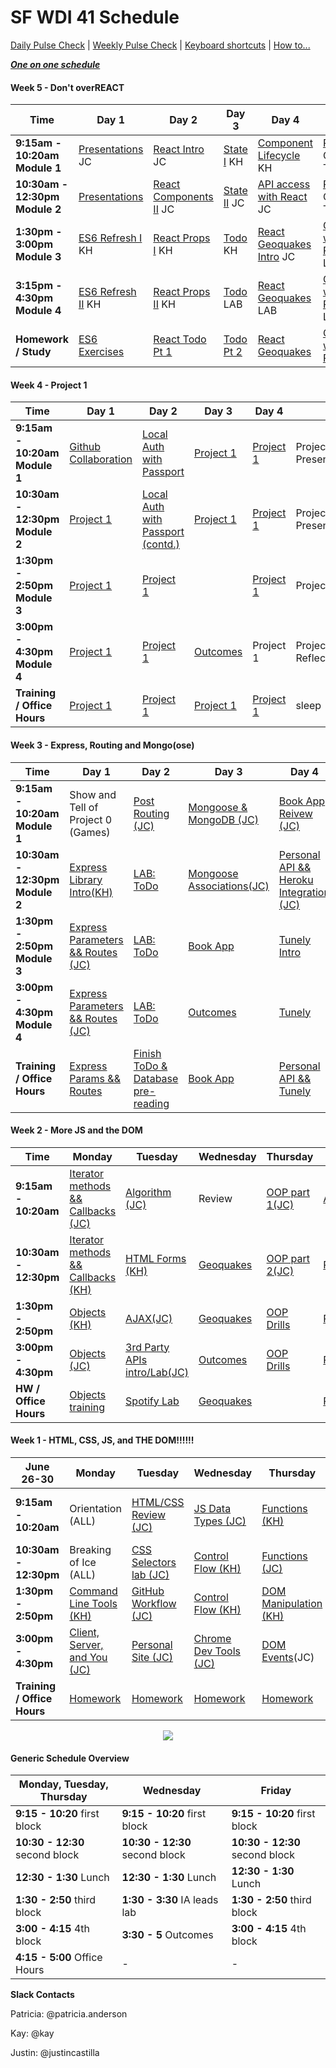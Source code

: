 # SF WDI 41 Schedule

[Daily Pulse Check](https://docs.google.com/forms/d/e/1FAIpQLSe7KpquxAEpvf5gCdfEbt4RIFbmkiTKL8i_-P_9bcvG5zxnQQ/viewform?usp=sf_link)  |  [Weekly Pulse Check](https://docs.google.com/forms/d/e/1FAIpQLSdxQZMEgy4TwwWNGDWn5aRFEj5CEZW9a6oNOVCg69ReP3-U6w/viewform?usp=sf_link) |  [Keyboard shortcuts](https://github.com/SF-WDI-LABS/how-to/blob/master/keyboard-shorcuts.md)  |  [How to...](https://github.com/SF-WDI-LABS/how-to)

***<a href="https://docs.google.com/a/generalassemb.ly/spreadsheets/d/1OLokItvRDBU2BEpVQ3Qr1DWyk9DEdY9Gj6YVr1Pxo_Y/edit?usp=sharing">One on one schedule</a>***

#### Week 5 - Don't overREACT

<table>
  <thead>
    <tr>
    <th>Time</th>
      <th>Day 1</th>
      <th>Day 2</th>
      <th>Day 3</th>
      <th>Day 4</th>
      <th>Day 5</th>
    </tr>
  </thead>
  <tbody>

  <!--  Module 1 -->
  <tr>
    <td><strong>9:15am - 10:20am Module 1</strong></td>
    <td id="d1m1"><a href="https://www.github.com/sf-wdi-labs/assignment">Presentations</a> JC</td>
    <td id="d2m1"><a href="https://www.github.com/sf-wdi-labs/assignment">React Intro</a> JC</td>
    <td id="d3m1"><a href="https://www.github.com/sf-wdi-labs/assignment">State I</a> KH</td>
    <td id="d4m1"><a href="https://www.github.com/sf-wdi-labs/assignment">Component Lifecycle</a> KH</td>
    <td id="d5m1"><a href="https://www.github.com/sf-wdi-labs/assignment">Review</a> CO-TEACH</td>
  </tr>
  <!--  Module 2 -->
  <tr>
    <td><strong>10:30am - 12:30pm Module 2</strong></td>
    <td id="d1m2"><a href="https://www.github.com/sf-wdi-labs/assignment">Presentations</a> </td>
    <td id="d2m2"><a href="https://www.github.com/sf-wdi-labs/assignment">React Components II</a> JC</td>
    <td id="d3m2"><a href="https://www.github.com/sf-wdi-labs/assignment">State II</a> JC</td>
    <td id="d4m2"><a href="https://www.github.com/sf-wdi-labs/assignment">API access with React</a> JC</td>
    <td id="d5m2"><a href="https://www.github.com/sf-wdi-labs/assignment">Review</a> CO-TEACH</td>
  </tr>
  <tr>
    <td><strong>1:30pm - 3:00pm  Module 3</strong></td>
    <td id="d1m3"><a href="https://www.github.com/sf-wdi-labs/assignment">ES6 Refresh I</a> KH</td>
    <td id="d2m3"><a href="https://www.github.com/sf-wdi-labs/assignment">React Props I</a> KH</td>
    <td id="d3m3"><a href="https://www.github.com/sf-wdi-labs/assignment">Todo</a> KH</td>
    <td id="d4m3"><a href="https://www.github.com/,sf-wdi-labs/assignment">React Geoquakes Intro</a> JC</td>
    <td id="d5m3"><a href="https://www.github.com/sf-wdi-labs/assignment">Giphy w/ React</a> LAB</td>
  </tr>
  <!--  Module 4 -->
  <tr>
    <td><strong>3:15pm - 4:30pm Module 4</strong></td>
    <td id="d1m4"><a href="https://www.github.com/sf-wdi-labs/assignment">ES6 Refresh II</a> KH</td>
    <td id="d2m4"><a href="https://www.github.com/sf-wdi-labs/assignment">React Props II</a> KH</td>
    <td id="d3m4"><a href="https://www.github.com/sf-wdi-labs/assignment">Todo </a> LAB</td>
    <td id="d4m4"><a href="https://www.github.com/sf-wdi-labs/assignment">React Geoquakes</a> LAB</td>
    <td id="d5m4"><a href="https://www.github.com/sf-wdi-labs/assignment">Giphy w/ React</a> LAB</td>
  </tr>
  <!--  Module 5 -->
  <tr>
    <td><strong>Homework / Study</strong></td>
    <td id="d1m5"><a href="https://www.github.com/sf-wdi-labs/assignment">ES6 Exercises</a> </td>
    <td id="d2m5"><a href="https://www.github.com/sf-wdi-labs/assignment">React Todo Pt 1</a> </td>
    <td id="d3m5"><a href="https://www.github.com/sf-wdi-labs/assignment">Todo Pt 2</a> </td>
    <td id="d4m5"><a href="https://www.github.com/sf-wdi-labs/assignment">React Geoquakes</a> </td>
    <td id="d5m5"><a href="https://www.github.com/sf-wdi-labs/assignment">Giphy w/ React</a> </td>
  </tr>
  </tbody>
</table>

#### Week 4 - Project 1
<table><thead>
<tr>
<th>Time</th>
<th>Day 1</th>
<th>Day 2</th>
<th>Day 3</th>
<th>Day 4</th>
<th>Day  5</th>
</tr>
</thead><tbody>
<tr>
<td><strong>9:15am - 10:20am Module 1</strong></td>
<td><a href="https://github.com/sf-wdi-labs/github-collaboration">Github Collaboration</a></td>
<td><a href="https://github.com/SF-WDI-LABS/node-express-local-auth">Local Auth with Passport</a></td>

<td><a href="https://github.com/sf-wdi-41-homework/project-01
https://github.com/sf-wdi-41-homework/project-01
">Project 1</a></td>
<td><a href="https://github.com/sf-wdi-41-homework/project-01
https://github.com/sf-wdi-41-homework/project-01
">Project 1</a></td>
<td>Project 1 Presentations</td>
</tr>
<tr>
<td><strong>10:30am - 12:30pm Module 2</strong></td>
<td><a href="https://github.com/sf-wdi-41-homework/project-01
">Project 1</a></td>
<td><a href="https://github.com/SF-WDI-LABS/node-express-local-auth">Local Auth with Passport (contd.)</a></td>

<td><a href="https://github.com/sf-wdi-41-homework/project-01
">Project 1</a></td>
<td><a href="https://github.com/sf-wdi-41-homework/project-01
">Project 1</a></td>
<td>Project 1 Presentations</td>
</tr>
<tr>
<td><strong>1:30pm - 2:50pm Module 3</strong></td>
<td><a href="https://github.com/sf-wdi-41-homework/project-01
">Project 1</a></td>
<td><a href="https://github.com/sf-wdi-41-homework/project-01
">Project 1</a></td>
<td><a href="https://github.com/sf-wdi-41-homework/project-01
"></a></td>
<td><a href="https://github.com/sf-wdi-41-homework/project-01
">Project 1</a></td>
<td>Project 1</td>
</tr>
<tr>
<td><strong>3:00pm - 4:30pm Module 4</strong></td>
<td><a href="https://github.com/sf-wdi-41-homework/project-01
">Project 1</a></td>
<td><a href="https://github.com/sf-wdi-41-homework/project-01
">Project 1</a></td>
<td><a href="https://github.com/sf-wdi-41-homework/project-01
">Outcomes</a></td>
<td>Project 1</td>
<td>Project 1 Reflection/Feedback</td>
</tr>
<tr>
<td><strong>Training / Office Hours</strong></td>
<td><a href="https://github.com/sf-wdi-41-homework/project-01
">Project 1</a></td>
<td><a href="https://github.com/sf-wdi-41-homework/project-01
">Project 1</a></td>
<td><a href="https://github.com/sf-wdi-41-homework/project-01
">Project 1</a></td>
<td><a href="https://github.com/sf-wdi-41-homework/project-01
">Project 1</a></td>
<td>sleep</td>
</tr>
</tbody></table>

#### Week 3 - Express, Routing and Mongo(ose)
<table><thead>
<tr>
<th>Time</th>
<th>Day 1</th>
<th>Day 2</th>
<th>Day 3</th>
<th>Day 4</th>
<th>Day  5</th>
</tr>
</thead><tbody>
<tr>
<td><strong>9:15am - 10:20am Module 1</strong></td>
<td>Show and Tell of Project 0 (Games)</td>
<td><a href="https://github.com/sf-wdi-labs/express-dynamic-routes">Post Routing (JC)</a></td>
<td><a href="https://github.com/sf-wdi-labs/js-intro-mongoDB">Mongoose & MongoDB (JC)</a></td>
<td><a href="#">Book App Reivew (JC)</a></td>
<td><a href="https://github.com/sf-wdi-36/tunely">Tunely</a></td>
</tr>
<tr>
<td><strong>10:30am - 12:30pm Module 2</strong></td>
<td><a href="https://github.com/sf-wdi-labs/js-intro-express">Express Library Intro(KH)</a></td>
<td><a href="https://github.com/sf-wdi-labs/test-driven-todo-api">LAB: ToDo</a></td>
<td><a href="https://github.com/sf-wdi-labs/mongoose-associations">Mongoose Associations(JC)</a></td>
<td><a href="https://github.com/sf-wdi-36/express-personal-api">Personal API && Heroku Integration (JC)</a></td>
<td><a href="https://github.com/sf-wdi-labs/tunely">Tunely</a></td>
</tr>
<tr>
<td><strong>1:30pm - 2:50pm Module 3</strong></td>
<td><a href="https://github.com/sf-wdi-labs/express-dynamic-routes">Express Parameters && Routes (JC)</a></td>
<td><a href="https://github.com/sf-wdi-labs/test-driven-todo-api">LAB: ToDo</a></td>
<td><a href="https://github.com/sf-wdi-36/mongoose-books-app">Book App</a></td>
<td><a href="https://github.com/sf-wdi-labs/tunely">Tunely Intro</a></td>
<td><a href="https://github.com/sf-wdi-labs/github-collaboration">Github Collaboration (both)</a></td>
</tr>
<tr>
<td><strong>3:00pm - 4:30pm Module 4</strong></td>
<td><a href="https://github.com/sf-wdi-labs/express-dynamic-routes">Express Parameters && Routes (JC)</a></td>
<td><a href="https://github.com/sf-wdi-labs/test-driven-todo-api">LAB: ToDo</a></td>
<td><a href="https://github.com/sf-wdi-36/mongoose-books-app">Outcomes</a></td>
<td><a href="https://github.com/sf-wdi-labs/tunely">Tunely</a></td>
<td><a href="https://github.com/sf-wdi-41-homework/project-01
">Project 1 Intro(both)</a></td>
</tr>
<tr>
<td><strong>Training / Office Hours</strong></td>
<td><a href="https://github.com/sf-wdi-36/schedule-36/blob/master/homework/week3.md#day-1">Express Params && Routes</a></td>
<td><a href="https://github.com/sf-wdi-36/schedule-36/blob/master/homework/week3.md#day-2">Finish ToDo & Database pre-reading</a></td>
<td><a href="https://github.com/sf-wdi-36/schedule-36/blob/master/homework/week3.md#day-3">Book App</a></td>
<td><a href="https://github.com/sf-wdi-36/schedule-36/blob/master/homework/week3.md#day-3">Personal API && Tunely</a></td>
<td><a href="https://github.com/sf-wdi-36/schedule-36/blob/master/homework/week3.md#day-5">Project 1</a></td>
</tr>
</tbody></table>

#### Week 2 - More JS and the DOM
<table><thead>
<tr>
<th>Time</th>
<th>Monday</th>
<th>Tuesday</th>
<th>Wednesday</th>
<th>Thursday</th>
<th>Friday</th>
</tr>
</thead><tbody>
<tr>
<td><strong>9:15am - 10:20am</strong></td>
<td><a href="https://github.com/SF-WDI-LABS/iterator-methods">Iterator methods && Callbacks (JC)</a></td>
<td><a href="https://github.com/SF-WDI-LABS/js-algorithms-drills/tree/master/palindromes">Algorithm (JC)</a></td>
<td>Review</td>
<td><a href="https://github.com/SF-WDI-LABS/js-oop-flower-power">OOP part 1(JC)</a></td>
<td><a href="https://github.com/SF-WDI-LABS/js-algorithms-drills/tree/master/duplicate-in-array">Algorithm(KH)</a></td>
</tr>
<tr>
<td><strong>10:30am - 12:30pm</strong></td>
<td><a href="https://github.com/SF-WDI-LABS/iterator-methods">Iterator methods && Callbacks (KH)</a></td>
<td><a href="https://github.com/SF-WDI-LABS/html-forms">HTML Forms (KH)</a></td>
<td><a href="https://github.com/SF-WDI-LABS/geoquakes">Geoquakes</a></td>
<td><a href="https://github.com/SF-WDI-LABS/js-oop-flower-power">OOP part 2(JC)</a></td>
<td><a href="https://github.com/SF-WDI-LABS/project-00">Project 0 intro</a></td>
</tr>
<tr>
<td><strong>1:30pm - 2:50pm</strong></td>
<td><a href="https://github.com/SF-WDI-LABS/js-objects">Objects (KH)</a></td>
<td><a href="https://github.com/SF-WDI-LABS/intro-ajax">AJAX(JC)</a></td>
<td><a href="https://github.com/SF-WDI-LABS/geoquakes">Geoquakes</a></td>
<td><a href="https://github.com/SF-WDI-LABS/oop-game-training">OOP Drills</a></td>
<td><a href="https://github.com/SF-WDI-LABS/project-00">Project 0</a></td>
</tr>
<tr>
<td><strong>3:00pm - 4:30pm</strong></td>
<td><a href="https://github.com/SF-WDI-LABS/js-objects">Objects (JC)</a></td>
<td><a href="https://github.com/SF-WDI-LABS/giffaw ">3rd Party APIs intro/Lab(JC)</a></td>
<td><a href="https://github.com/SF-WDI-LABS/geoquakes">Outcomes</a></td>
<td><a href="https://github.com/SF-WDI-LABS/oop-game-training">OOP Drills</a></td>
<td><a href="https://github.com/SF-WDI-LABS/project-00">Project 0</a></td>
</tr>
<tr>
<td><strong>HW / Office Hours</strong></td>
<td><a href="https://github.com/sf-wdi-41/schedule/tree/week-02/homework/week-02.md#Monday">Objects training</a></td>
<td><a href="https://github.com/sf-wdi-41/schedule/tree/week-02/homework/week-02.md#Tuesday">Spotify Lab</a></td>
<td><a href="https://github.com/sf-wdi-41/schedule/tree/week-02/homework/week-02.md#Wednesday">Geoquakes</a></td>
<td><a href="https://github.com/sf-wdi-41/schedule/tree/week-02/homework/week-02.md#Thursday"></a></td>
<td><a href="https://github.com/sf-wdi-41/schedule/tree/week-02/homework/week-02.md#Friday">Project 0</a></td>
</tr>
</tbody></table>


#### Week 1 - HTML, CSS, JS, and THE DOM!!!!!!
<table><thead>
   <tr>
      <th>June 26-30</th>
      <th> Monday </th>
      <th> Tuesday </th>
      <th> Wednesday </th>
      <th> Thursday </th>
      <th> Friday </th>
</tr>
</thead><tbody>
<tr>
<td><strong>9:15am - 10:20am</strong></td>
<td>Orientation (ALL) </td>
<td><a href="https://github.com/sf-wdi-labs/html-css-review">HTML/CSS Review (JC)</a></td>
<td><a href="https://github.com/sf-wdi-labs/js-data-types">JS Data Types (JC)</a></td>
<td><a href="https://github.com/sf-wdi-labs/js-functions">Functions (KH)</a></td>
<td>Personal Site Show && Tell (ALL)</td>
</tr>

<tr>
<td><strong>10:30am - 12:30pm</strong></td>
<td>Breaking of Ice (ALL)</td>
<td><a href="https://github.com/SF-WDI-LABS/css-selectors-and-classes-lab">CSS Selectors lab (JC)</a> </td>
<td><a href="https://github.com/sf-wdi-labs/js-control-flow">Control Flow (KH)</a></td>
<td><a href="https://github.com/sf-wdi-labs/js-functions">Functions (JC)</a></td>
<td>Review (ALL)</td>
</tr>

<tr>
<td><strong>1:30pm - 2:50pm</strong></td>
<td><a href="https://github.com/SF-WDI-LABS/command-line">Command Line Tools (KH)</a></td>
<td><a href="https://github.com/sf-wdi-labs/git-github">GitHub Workflow (JC)</a></td>
<td><a href="https://github.com/sf-wdi-labs/js-control-flow">Control Flow (KH)</a></td>
<td><a href="https://github.com/SF-WDI-LABS/dom-manipulation">DOM Manipulation (KH)</a></td>
<td><a href="https://github.com/SF-WDI-LABS/bootstrap">Bootstrap (JC)</a></td>
</tr>

<tr>
<td><strong>3:00pm - 4:30pm</strong></td>
<td><a href="https://github.com/SF-WDI-LABS/the-client-the-server-and-you/blob/master/README.md">Client, Server, and You (JC) </a></td>
<td><a href="https://github.com/SF-WDI-LABS/personal-portfolio">Personal Site (JC)</a></td>
<td><a href="https://github.com/SF-WDI-LABS/dev-tools">Chrome Dev Tools (JC) </a></td>
<td><a href="https://github.com/sf-wdi-labs/dom-events-jquery">DOM Events</a>(JC)</td>
<td><a href="https://github.com/SF-WDI-LABS/tic-tac-toe"</a>TicTacToe Intro(JC)</td>
</tr>

<tr>
<td><strong>Training / Office Hours</strong></td>
<td><a href="homework/week-01.md">Homework</a></td>
<td><a href="homework/week-01.md">Homework</a></td>
<td><a href="homework/week-01.md">Homework</a></td>
<td><a href="homework/week-01.md">Homework</a></td>
<td><a href="homework/week-01.md">Homework</a></td>
</tr>
</tbody></table>



<p align="center">
<img src="#" >
</p>

#### Generic Schedule Overview

 Monday, Tuesday, Thursday  | Wednesday | Friday
  ------------------ | ----- | ----
   **9:15 - 10:20** first block   | **9:15 - 10:20** first block     | **9:15 - 10:20** first block
 **10:30 - 12:30** second block    | **10:30 - 12:30** second block     | **10:30 - 12:30** second block
  **12:30 - 1:30** Lunch         | **12:30 - 1:30** Lunch          | **12:30 - 1:30** Lunch
  **1:30 - 2:50** third block      | **1:30 - 3:30** IA leads lab   | **1:30 - 2:50** third block
  **3:00 - 4:15** 4th block     | **3:30 - 5** Outcomes  | **3:00 - 4:15** 4th block
**4:15 - 5:00** Office Hours   | - | -


**Slack Contacts**  

Patricia: @patricia.anderson 

Kay: @kay 


Justin: @justincastilla
